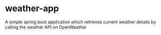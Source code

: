 # weather-app
A simple spring boot application which retrieves current weather details by calling the weather API on OpenWeather 
